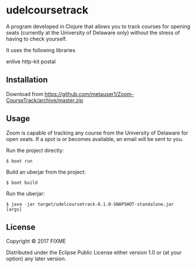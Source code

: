 # udelcoursetrack

A program developed in Clojure that allows you to track courses for opening seats (currently at the University of Delaware only) without the stress of having to check yourself.

It uses the following libraries

enlive 
http-kit 
postal

## Installation

Download from https://github.com/metauser1/Zoom-CourseTrack/archive/master.zip

## Usage

Zoom is capable of tracking any course from the University of Delaware for open seats. If a spot is or becomes available, an email will be sent to you.

Run the project directly:

    $ boot run

Build an uberjar from the project:

    $ boot build

Run the uberjar:

    $ java -jar target/udelcoursetrack-0.1.0-SNAPSHOT-standalone.jar [args]


## License

Copyright © 2017 FIXME

Distributed under the Eclipse Public License either version 1.0 or (at
your option) any later version.
